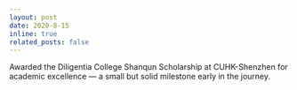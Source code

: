 ```yaml
---
layout: post
date: 2020-8-15 
inline: true
related_posts: false
---
```


Awarded the Diligentia College Shanqun Scholarship at CUHK-Shenzhen for academic excellence — a small but solid milestone early in the journey.